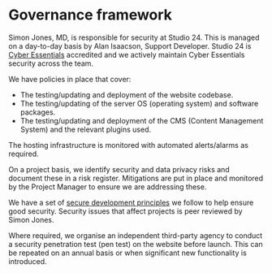 # Governance framework

Simon Jones, MD, is responsible for security at Studio 24. This is managed on a day-to-day basis by Alan Isaacson, Support Developer. Studio 24 is [Cyber Essentials](https://www.ncsc.gov.uk/cyberessentials/overview) accredited and we actively maintain Cyber Essentials security across the team.
 
We have policies in place that cover:

* The testing/updating and deployment of the website codebase.
* The testing/updating of the server OS (operating system) and software packages.
* The testing/updating and deployment of the CMS (Content Management System) and the relevant plugins used.
  
The hosting infrastructure is monitored with automated alerts/alarms as required. 

On a project basis, we identify security and data privacy risks and document these in a risk register. Mitigations are put in place and monitored by the Project Manager to ensure we are addressing these.

We have a set of [secure development principles](secure-development.md) we follow to help ensure good security. Security issues that affect projects is peer reviewed by Simon Jones.

Where required, we organise an independent third-party agency to conduct a security penetration test (pen test) on the website before launch. This can be repeated on an annual basis or when significant new functionality is introduced.
